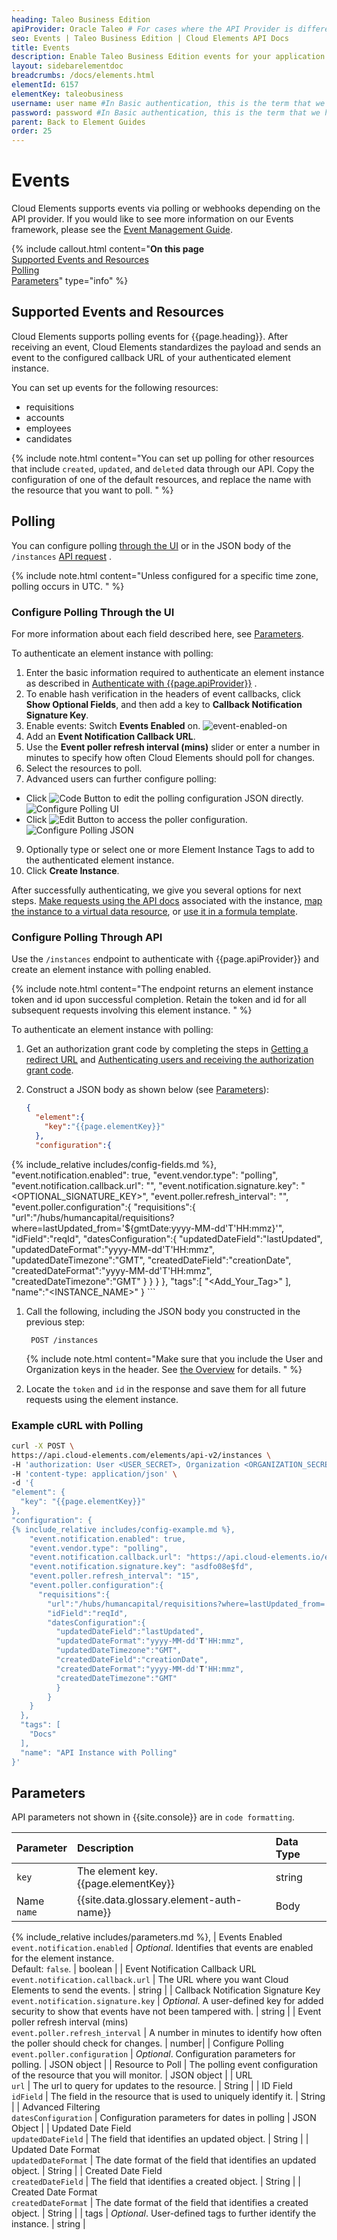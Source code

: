 ```yaml
---
heading: Taleo Business Edition
apiProvider: Oracle Taleo # For cases where the API Provider is different than the element name. e;g;, ServiceNow vs. ServiceNow Oauth
seo: Events | Taleo Business Edition | Cloud Elements API Docs
title: Events
description: Enable Taleo Business Edition events for your application.
layout: sidebarelementdoc
breadcrumbs: /docs/elements.html
elementId: 6157
elementKey: taleobusiness
username: user name #In Basic authentication, this is the term that we have mapped to our "username" parameter
password: password #In Basic authentication, this is the term that we have mapped to our "password" parameter
parent: Back to Element Guides
order: 25
---
```


# Events

Cloud Elements supports events via polling or webhooks depending on the API provider. If you would like to see more information on our Events framework, please see the [Event Management Guide](/docs/platform/event-management/index.html).

{% include callout.html content="<strong>On this page</strong></br><a href=#supported-events-and-resources>Supported Events and Resources</a></br><a href=#polling>Polling</a></br><a href=#parameters>Parameters</a>" type="info" %}

## Supported Events and Resources

Cloud Elements supports polling events for {{page.heading}}. After receiving an event, Cloud Elements standardizes the payload and sends an event to the configured callback URL of your authenticated element instance.

You can set up events for the following resources:

* requisitions
* accounts
* employees
* candidates

{% include note.html content="You can set up polling for other resources that include <code>created</code>, <code>updated</code>, and <code>deleted</code> data through our API. Copy the configuration of one of the default resources, and replace the name with the resource that you want to poll.  " %}

## Polling

You can configure polling [through the UI](#configure-polling-through-the-ui) or in the JSON body of the `/instances` [API request](#configure-polling-through-api) .

{% include note.html content="Unless configured for a specific time zone, polling occurs in UTC.  " %}

### Configure Polling Through the UI

For more information about each field described here, see [Parameters](#parameters).

To authenticate an element instance with polling:

1. Enter the basic information required to authenticate an element instance as described in [Authenticate with {{page.apiProvider}}](authenticate.html) .
2. To enable hash verification in the headers of event callbacks, click **Show Optional Fields**, and then add a key to **Callback Notification Signature Key**.
2. Enable events: Switch **Events Enabled** on.
![event-enabled-on](/assets/img/elements/event-enabled-on.png)
8. Add an **Event Notification Callback URL**.
4. Use the **Event poller refresh interval (mins)** slider or enter a number in minutes to specify how often Cloud Elements should poll for changes.
5. Select the resources to poll.
6. Advanced users can further configure polling:
  - Click <img src="/assets/img/platform-icons/code.png" alt="Code Button" class="inlineImage"> to edit the polling configuration JSON directly.
  ![Configure Polling UI](/assets/img/elements/configure-polling-json.gif)
  - Click <img src="/assets/img/platform-icons/pencil.png" alt="Edit Button" class="inlineImage"> to access the poller configuration.
  ![Configure Polling JSON](/assets/img/elements/configure-polling2.gif)
9. Optionally type or select one or more Element Instance Tags to add to the authenticated element instance.
7. Click **Create Instance**.

After successfully authenticating, we give you several options for next steps. [Make requests using the API docs](https://docs.cloud-elements.com/home/view-element-api-docs#test-an-element-instance) associated with the instance, [map the instance to a virtual data resource](https://docs.cloud-elements.com/home/common-object), or [use it in a formula template](https://docs.cloud-elements.com/home/formula-template).

### Configure Polling Through API

Use the `/instances` endpoint to authenticate with {{page.apiProvider}} and create an element instance with polling enabled.

{% include note.html content="The endpoint returns an element instance token and id upon successful completion. Retain the token and id for all subsequent requests involving this element instance.  " %}

To authenticate an element instance with polling:

1. Get an authorization grant code by completing the steps in [Getting a redirect URL](authenticate.html#getting-a-redirect-url) and  [Authenticating users and receiving the authorization grant code](authenticate.html#authenticating-users-and-receiving-the-authorization-grant-code).
1. Construct a JSON body as shown below (see [Parameters](#parameters)):

    ```json
    {
      "element":{
        "key":"{{page.elementKey}}"
      },
      "configuration":{
{% include_relative includes/config-fields.md %},
        "event.notification.enabled": true,
        "event.vendor.type": "polling",
        "event.notification.callback.url": "<Your Callback URL>",
        "event.notification.signature.key": "<OPTIONAL_SIGNATURE_KEY>",
        "event.poller.refresh_interval": "<minutes>",
        "event.poller.configuration":{
          "requisitions":{
            "url":"/hubs/humancapital/requisitions?where=lastUpdated_from='${gmtDate:yyyy-MM-dd'T'HH:mmz}'",
            "idField":"reqId",
            "datesConfiguration":{
              "updatedDateField":"lastUpdated",
              "updatedDateFormat":"yyyy-MM-dd'T'HH:mmz",
              "updatedDateTimezone":"GMT",
              "createdDateField":"creationDate",
              "createdDateFormat":"yyyy-MM-dd'T'HH:mmz",
              "createdDateTimezone":"GMT"
            }
          }
        }
      },
      "tags":[
        "<Add_Your_Tag>"
      ],
      "name":"<INSTANCE_NAME>"
    }
    ```

1. Call the following, including the JSON body you constructed in the previous step:

        POST /instances

    {% include note.html content="Make sure that you include the User and Organization keys in the header. See <a href=index.html#authenticating-with-cloud-elements>the Overview</a> for details. " %}

1. Locate the `token` and `id` in the response and save them for all future requests using the element instance.


### Example cURL with Polling

```bash
curl -X POST \
https://api.cloud-elements.com/elements/api-v2/instances \
-H 'authorization: User <USER_SECRET>, Organization <ORGANIZATION_SECRET>' \
-H 'content-type: application/json' \
-d '{
"element": {
  "key": "{{page.elementKey}}"
},
"configuration": {
{% include_relative includes/config-example.md %},
    "event.notification.enabled": true,
    "event.vendor.type": "polling",
    "event.notification.callback.url": "https://api.cloud-elements.io/elements/api-v2/events/{{page.key}}/",
    "event.notification.signature.key": "asdfo08e$fd",
    "event.poller.refresh_interval": "15",
    "event.poller.configuration":{
      "requisitions":{
        "url":"/hubs/humancapital/requisitions?where=lastUpdated_from='${gmtDate:yyyy-MM-dd'T'HH:mmz}'",
        "idField":"reqId",
        "datesConfiguration":{
          "updatedDateField":"lastUpdated",
          "updatedDateFormat":"yyyy-MM-dd'T'HH:mmz",
          "updatedDateTimezone":"GMT",
          "createdDateField":"creationDate",
          "createdDateFormat":"yyyy-MM-dd'T'HH:mmz",
          "createdDateTimezone":"GMT"
          }
    	}
    }
  },
  "tags": [
    "Docs"
  ],
  "name": "API Instance with Polling"
}'
```

## Parameters

API parameters not shown in {{site.console}} are in `code formatting`.

| Parameter | Description   | Data Type |
| :------------- | :------------- | :------------- |
| `key` | The element key.<br>{{page.elementKey}}  | string  |
|  Name</br>`name` |   {{site.data.glossary.element-auth-name}}   | Body  |
{% include_relative includes/parameters.md %},
| Events Enabled </br>`event.notification.enabled` | *Optional*. Identifies that events are enabled for the element instance.</br>Default: `false`.  | boolean |
| Event Notification Callback URL</br>`event.notification.callback.url` |  The URL where you want Cloud Elements to send the events. | string |
| Callback Notification Signature Key </br>`event.notification.signature.key` | *Optional*. A user-defined key for added security to show that events have not been tampered with. | string |
| Event poller refresh interval (mins)</br>`event.poller.refresh_interval`  | A number in minutes to identify how often the poller should check for changes. |  number|
| Configure Polling</br>`event.poller.configuration`  | _Optional_. Configuration parameters for polling. | JSON object |
| Resource to Poll  | The polling event configuration of the resource that you will monitor. | JSON object |
| URL</br>`url` | The url to query for updates to the resource.  | String |
| ID Field</br>`idField` | The field in the resource that is used to uniquely identify it.  | String |
| Advanced Filtering</br>`datesConfiguration` | Configuration parameters for dates in polling | JSON Object |
| Updated Date Field</br>`updatedDateField` | The field that identifies an updated object. | String |
| Updated Date Format</br>`updatedDateFormat` | The date format of the field that identifies an updated object.  | String |
| Created Date Field</br>`createdDateField` | The field that identifies a created object. | String |
| Created Date Format</br>`createdDateFormat` | The date format of the field that identifies a created object.  | String |
| tags | *Optional*. User-defined tags to further identify the instance. | string |